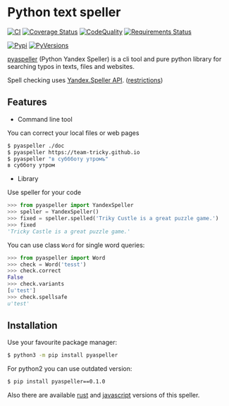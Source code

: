 # Python text speller

[![CI](https://github.com/oriontvv/pyaspeller/workflows/Python%20package/badge.svg)](https://github.com/oriontvv/pyaspeller/actions)       [![Coverage Status](https://img.shields.io/coveralls/oriontvv/pyaspeller.svg)](https://coveralls.io/r/oriontvv/pyaspeller)         [![CodeQuality](https://codeclimate.com/github/oriontvv/pyaspeller/badges/gpa.svg)](https://codeclimate.com/github/oriontvv/pyaspeller)          [![Requirements Status](https://requires.io/github/oriontvv/pyaspeller/requirements.svg?branch=master)](https://requires.io/github/oriontvv/pyaspeller/requirements/?branch=master)


[![Pypi](http://img.shields.io/pypi/v/pyaspeller.svg?style=flat)](https://pypi.org/project/pyaspeller)     [![PyVersions](https://img.shields.io/pypi/pyversions/pyaspeller.svg)](https://img.shields.io/pypi/pyversions/pyaspeller.svg)


[pyaspeller](https://github.com/oriontvv/pyaspeller) (Python Yandex Speller) is a cli tool and pure python library for searching typos in texts, files and websites.

Spell checking uses [Yandex.Speller API](https://tech.yandex.ru/speller/doc/dg/concepts/About-docpage/). ([restrictions](<https://yandex.ru/legal/speller_api/>))


## Features

* Command line tool

You can correct your local files or web pages

```bash 
$ pyaspeller ./doc
$ pyaspeller https://team-tricky.github.io
$ pyaspeller "в суббботу утромъ"
в субботу утром
```

* Library 

Use speller for your code

```python
>>> from pyaspeller import YandexSpeller
>>> speller = YandexSpeller()
>>> fixed = speller.spelled('Triky Custle is a great puzzle game.')
>>> fixed
'Tricky Castle is a great puzzle game.'
```

You can use class `Word` for single word queries:

```python
>>> from pyaspeller import Word
>>> check = Word('tesst')
>>> check.correct
False
>>> check.variants
[u'test']
>>> check.spellsafe
u'test'
```


## Installation

Use your favourite package manager:

```bash
$ python3 -m pip install pyaspeller
```

For python2 you can use outdated version:

```bash
$ pip install pyaspeller==0.1.0
```

Also there are available [rust](https://github.com/oriontvv/ryaspeller/) and [javascript](https://github.com/hcodes/yaspeller) versions of this speller.
